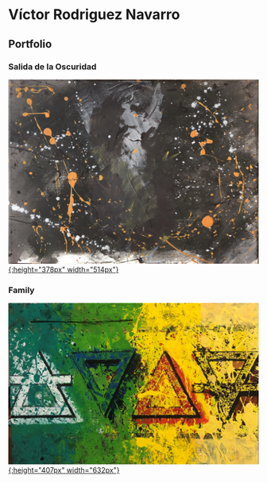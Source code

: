 # Víctor Rodriguez Navarro

## Portfolio

### Salida de la Oscuridad

[![Salida de la Oscuridad](./2021/img/01/original.JPG){:height="378px" width="514px"}](./2021/01-salida-de-la-oscuridad)

### Family

[![Family](./2021/img/02/Family.jpg){:height="407px" width="632px"}](./2021/02-family)
